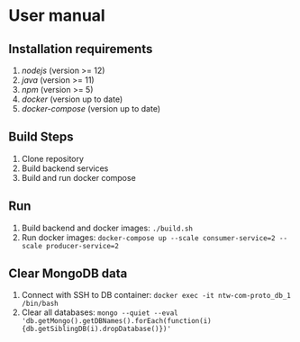 # User manual

## Installation requirements
1. *nodejs* (version >= 12)
2. *java* (version >= 11)
2. *npm* (version >= 5)
4. *docker* (version up to date)
5. *docker-compose* (version up to date)

## Build Steps
1. Clone repository
2. Build backend services
3. Build and run docker compose

## Run
1. Build backend and docker images: `./build.sh`
2. Run docker images: `docker-compose up --scale consumer-service=2 --scale producer-service=2`

## Clear MongoDB data
1. Connect with SSH to DB container: `docker exec -it ntw-com-proto_db_1 /bin/bash`
2. Clear all databases: `mongo --quiet --eval 'db.getMongo().getDBNames().forEach(function(i){db.getSiblingDB(i).dropDatabase()})'`
